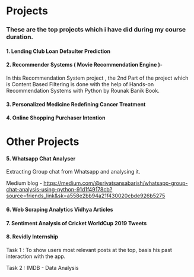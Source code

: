 # Projects

### These are the top projects which i have did during my course duration.
#### 1. Lending Club Loan Defaulter Prediction
#### 2. Recommender Systems ( Movie Recommendation Engine )- 
In this Recommendation System project , the 2nd Part of the project which is Content Based Filtering is done with the help of Hands-on Recommendation Systems with Python by Rounak Banik Book.
#### 3. Personalized Medicine Redefining Cancer Treatment
#### 4. Online Shopping Purchaser Intention

# Other Projects
#### 5. Whatsapp Chat Analyser
Extracting Group chat from Whatsapp and analysing it.

Medium blog - https://medium.com/@srivatsansabarish/whatsapp-group-chat-analysis-using-python-91d1f49178cb?source=friends_link&sk=a558e2bb94a21f430020cbde926b5275

#### 6. Web Scraping Analytics Vidhya Articles
#### 7. Sentiment Analysis of Cricket WorldCup 2019 Tweets
#### 8. Revidly Internship
Task 1 : To show users most relevant posts at the top, basis his past interaction with the app.

Task 2 : IMDB - Data Analysis
